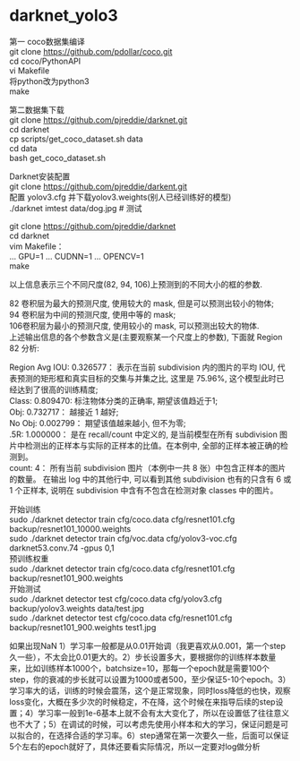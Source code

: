 # darknet_yolo3
第一 coco数据集编译</br>
git clone https://github.com/pdollar/coco.git</br>
cd coco/PythonAPI</br>
vi Makefile </br>
将python改为python3</br>
make</br>

第二数据集下载</br>
git clone https://github.com/pjreddie/darknet.git</br>
cd darknet</br>
cp scripts/get_coco_dataset.sh data</br>
cd data</br>
bash get_coco_dataset.sh</br>

Darknet安装配置</br>
git clone https://github.com/pjreddie/darkent.git</br>
配置 yolov3.cfg 并下载yolov3.weights(别人已经训练好的模型)</br>
./darknet imtest data/dog.jpg  # 测试

git clone https://github.com/pjreddie/darknet</br>
cd darknet</br>
vim Makefile：</br>
  ... GPU=1
  ... CUDNN=1
  ... OPENCV=1</br>
make</br>


以上信息表示三个不同尺度(82, 94, 106)上预测到的不同大小的框的参数.</br>

82 卷积层为最大的预测尺度, 使用较大的 mask, 但是可以预测出较小的物体;</br>
94 卷积层为中间的预测尺度, 使用中等的 mask;</br>
106卷积层为最小的预测尺度, 使用较小的 mask, 可以预测出较大的物体.</br>
上述输出信息的各个参数含义是(主要观察某一个尺度上的参数), 下面就 Region 82 分析:</br>

Region Avg IOU: 0.326577： 表示在当前 subdivision 内的图片的平均 IOU, 代表预测的矩形框和真实目标的交集与并集之比, 这里是 75.96%, 这个模型此时已经达到了很高的训练精度;</br>
Class: 0.809470: 标注物体分类的正确率, 期望该值趋近于1;</br>
Obj: 0.732717： 越接近 1 越好;</br>
No Obj: 0.002799： 期望该值越来越小, 但不为零;</br>
.5R: 1.000000： 是在 recall/count 中定义的, 是当前模型在所有 subdivision 图片中检测出的正样本与实际的正样本的比值。在本例中, 全部的正样本被正确的检测到。 </br>
count: 4： 所有当前 subdivision 图片（本例中一共 8 张）中包含正样本的图片的数量。 在输出 log 中的其他行中, 可以看到其他 subdivision 也有的只含有 6 或 1 个正样本, 说明在 subdivision 中含有不包含在检测对象 classes 中的图片。</br>

开始训练</br>
sudo ./darknet detector train cfg/coco.data cfg/resnet101.cfg backup/resnet101_10000.weights</br> 
sudo ./darknet detector train cfg/voc.data cfg/yolov3-voc.cfg darknet53.conv.74 -gpus 0,1</br>
预训练权重</br>
sudo ./darknet detector train cfg/coco.data cfg/resnet101.cfg backup/resnet101_900.weights</br>
开始测试</br>
sudo ./darknet detector test cfg/coco.data cfg/yolov3.cfg backup/yolov3.weights data/test.jpg</br>
sudo ./darknet detector test cfg/coco.data cfg/resnet101.cfg backup/resnet101_900.weights test1.jpg</br>

如果出现NaN
1）学习率一般都是从0.01开始调（我更喜欢从0.001，第一个step久一些），不太会比0.01更大的。2）步长设置多大，要根据你的训练样本数量来，比如训练样本1000个，batchsize=10，那每一个epoch就是需要100个step，你的衰减的步长就可以设置为1000或者500，至少保证5-10个epoch。3）学习率大的话，训练的时候会震荡，这个是正常现象，同时loss降低的也快，观察loss变化，大概在多少次的时候稳定，不在降，这个时候在来指导后续的step设置；4）学习率一般到1e-6基本上就不会有太大变化了，所以在设置低了往往意义也不大了；5）在调试的时候，可以考虑先使用小样本和大的学习，保证问题是可以拟合的，在选择合适的学习率。6）step通常在第一次要久一些，后面可以保证5个左右的epoch就好了，具体还要看实际情况，所以一定要对log做分析
